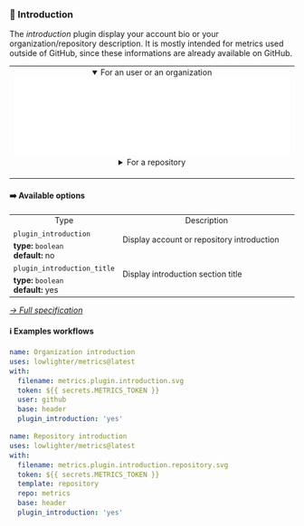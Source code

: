 ### 🙋 Introduction

The *introduction* plugin display your account bio or your organization/repository description.
It is mostly intended for metrics used outside of GitHub, since these informations are already available on GitHub.

<table>
  <td align="center">
    <details open><summary>For an user or an organization</summary>
      <img src="https://github.com/lowlighter/lowlighter/blob/master/metrics.plugin.introduction.svg">
    </details>
    <details><summary>For a repository</summary>
      <img src="https://github.com/lowlighter/lowlighter/blob/master/metrics.plugin.introduction.repository.svg">
    </details>
    <img width="900" height="1" alt="">
  </td>
</table>

#### ➡️ Available options

<!--options-->
<table>
  <tr>
    <td align="center" nowrap="nowrap">Type</i></td><td align="center" nowrap="nowrap">Description</td>
  </tr>
  <tr>
    <td nowrap="nowrap"><code>plugin_introduction</code></td>
    <td rowspan="2">Display account or repository introduction<img width="900" height="1" alt=""></td>
  </tr>
  <tr>
    <td nowrap="nowrap"><b>type:</b> <code>boolean</code>
<br>
<b>default:</b> no<br></td>
  </tr>
  <tr>
    <td nowrap="nowrap"><code>plugin_introduction_title</code></td>
    <td rowspan="2">Display introduction section title<img width="900" height="1" alt=""></td>
  </tr>
  <tr>
    <td nowrap="nowrap"><b>type:</b> <code>boolean</code>
<br>
<b>default:</b> yes<br></td>
  </tr>
</table>
<!--/options-->

*[→ Full specification](metadata.yml)*

#### ℹ️ Examples workflows

<!--examples-->
```yaml
name: Organization introduction
uses: lowlighter/metrics@latest
with:
  filename: metrics.plugin.introduction.svg
  token: ${{ secrets.METRICS_TOKEN }}
  user: github
  base: header
  plugin_introduction: 'yes'

```
```yaml
name: Repository introduction
uses: lowlighter/metrics@latest
with:
  filename: metrics.plugin.introduction.repository.svg
  token: ${{ secrets.METRICS_TOKEN }}
  template: repository
  repo: metrics
  base: header
  plugin_introduction: 'yes'

```
<!--/examples-->
